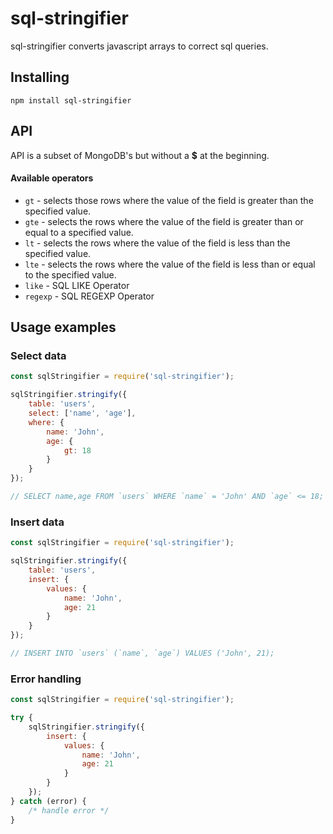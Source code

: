 # sql-stringifier

sql-stringifier converts javascript arrays to correct sql queries.

## Installing

```
npm install sql-stringifier
```

## API

API is a subset of MongoDB's but without a **$** at the beginning.

#### Available operators
- `gt` - selects those rows where the value of the field is greater than the specified value.
- `gte` - selects the rows where the value of the field is greater than or equal to a specified value.
- `lt` - selects the rows where the value of the field is less than the specified value.
- `lte` - selects the rows where the value of the field is less than or equal to the specified value.
- `like` - SQL LIKE Operator
- `regexp` - SQL REGEXP Operator

## Usage examples

### Select data

```js
const sqlStringifier = require('sql-stringifier');

sqlStringifier.stringify({
    table: 'users',
    select: ['name', 'age'],
    where: {
        name: 'John',
        age: {
            gt: 18
        }
    }
});

// SELECT name,age FROM `users` WHERE `name` = 'John' AND `age` <= 18;
```

### Insert data

```js
const sqlStringifier = require('sql-stringifier');

sqlStringifier.stringify({
    table: 'users',
    insert: {
        values: {
            name: 'John',
            age: 21
        }
    }
});

// INSERT INTO `users` (`name`, `age`) VALUES ('John', 21);
```

### Error handling

```js
const sqlStringifier = require('sql-stringifier');

try {
    sqlStringifier.stringify({
        insert: {
            values: {
                name: 'John',
                age: 21
            }
        }
    });
} catch (error) {
    /* handle error */
}
```